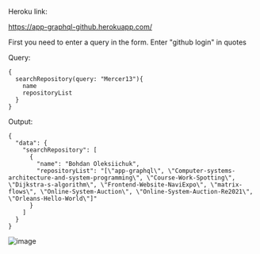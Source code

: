 Heroku link:


https://app-graphql-github.herokuapp.com/

First you need to enter a query in the form.
Enter "github login" in quotes

Query:
```
{
  searchRepository(query: "Mercer13"){
    name
    repositoryList
  }
}
```
Output:
```
{
  "data": {
    "searchRepository": [
      {
        "name": "Bohdan Oleksiichuk",
        "repositoryList": "[\"app-graphql\", \"Computer-systems-architecture-and-system-programming\", \"Course-Work-Spotting\", \"Dijkstra-s-algorithm\", \"Frontend-Website-NaviExpo\", \"matrix-flows\", \"Online-System-Auction\", \"Online-System-Auction-Re2021\", \"Orleans-Hello-World\"]"
      }
    ]
  }
}
```
![image](https://user-images.githubusercontent.com/39810144/185373314-4854da90-09e7-4a09-9eec-33669a08f008.png)
